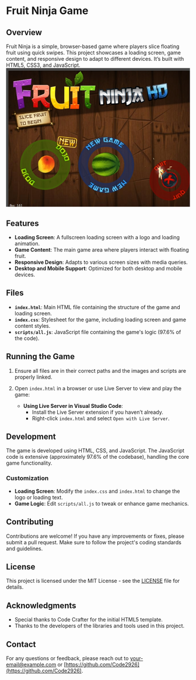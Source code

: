 # Fruit Ninja Game

## Overview

Fruit Ninja is a simple, browser-based game where players slice floating fruit using quick swipes. This project showcases a loading screen, game content, and responsive design to adapt to different devices. It’s built with HTML5, CSS3, and JavaScript.
![Fruit Ninja](fruit-ninja.jpeg)

## Features

- **Loading Screen**: A fullscreen loading screen with a logo and loading animation.
- **Game Content**: The main game area where players interact with floating fruit.
- **Responsive Design**: Adapts to various screen sizes with media queries.
- **Desktop and Mobile Support**: Optimized for both desktop and mobile devices.

## Files

- **`index.html`**: Main HTML file containing the structure of the game and loading screen.
- **`index.css`**: Stylesheet for the game, including loading screen and game content styles.
- **`scripts/all.js`**: JavaScript file containing the game's logic (97.6% of the code).

## Running the Game

1. Ensure all files are in their correct paths and the images and scripts are properly linked.
2. Open `index.html` in a browser or use Live Server to view and play the game:

   - **Using Live Server in Visual Studio Code**: 
     - Install the Live Server extension if you haven’t already.
     - Right-click `index.html` and select `Open with Live Server`.

## Development

The game is developed using HTML, CSS, and JavaScript. The JavaScript code is extensive (approximately 97.6% of the codebase), handling the core game functionality.

### Customization

- **Loading Screen**: Modify the `index.css` and `index.html` to change the logo or loading text.
- **Game Logic**: Edit `scripts/all.js` to tweak or enhance game mechanics.

## Contributing

Contributions are welcome! If you have any improvements or fixes, please submit a pull request. Make sure to follow the project's coding standards and guidelines.

## License

This project is licensed under the MIT License - see the [LICENSE](LICENSE.txt) file for details.

## Acknowledgments

- Special thanks to Code Crafter for the initial HTML5 template.
- Thanks to the developers of the libraries and tools used in this project.

## Contact

For any questions or feedback, please reach out to [your-email@example.com](peekaboo29266@gmail.com]) or [https://github.com/Code2926](https://github.com/Code2926).
